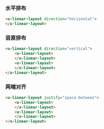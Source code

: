 ### 水平排布

``` html
<u-linear-layout direction="horizontal">
</u-linear-layout>
```

### 竖直排布

``` html
<u-linear-layout direction="vertical">
    <u-linear-layout>
    </u-linear-layout>
    <u-linear-layout>
    </u-linear-layout>
</u-linear-layout>
```

### 两端对齐

``` html
<u-linear-layout justify="space-between">
    <u-linear-layout>
    </u-linear-layout>
    <u-linear-layout>
    </u-linear-layout>
</u-linear-layout>
```
